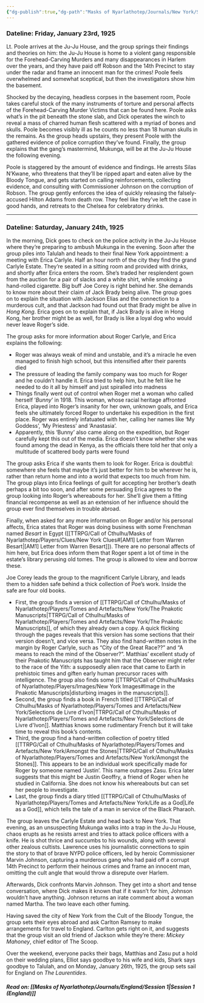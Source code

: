 ```yaml
---
{"dg-publish":true,"dg-path":"Masks of Nyarlathotep/Journals/New York/Session 8.md","permalink":"/masks-of-nyarlathotep/journals/new-york/session-8/","tags":["TTRPG/Games/MoN"]}
---
```


### Dateline: Friday, January 23rd, 1925
Lt. Poole arrives at the Ju-Ju House, and the group springs their findings and theories on him: the Ju-Ju House is home to a violent gang responsible for the Forehead-Carving Murders and many disappearances in Harlem over the years, and they have paid off Robson and the 14th Precinct to stay under the radar and frame an innocent man for the crimes! Poole feels overwhelmed and somewhat sceptical, but then the investigators show him the basement.

Shocked by the decaying, headless corpses in the basement room, Poole takes careful stock of the many instruments of torture and personal affects of the Forehead-Carving Murder Victims that can be found here. Poole asks what’s in the pit beneath the stone slab, and Dick operates the winch to reveal a mass of charred human flesh scattered with a myriad of bones and skulls. Poole becomes visibly ill as he counts no less than 18 human skulls in the remains. As the group heads upstairs, they present Poole with the gathered evidence of police corruption they’ve found. Finally, the group explains that the gang’s mastermind, Mukunga, will be at the Ju-Ju House the following evening.

Poole is staggered by the amount of evidence and findings. He arrests Silas N’Kwane, who threatens that they’ll be ripped apart and eaten alive by the Bloody Tongue, and gets started on calling reinforcements, collecting evidence, and consulting with Commissioner Johnson on the corruption of Robson. The group gently enforces the idea of quickly releasing the falsely-accused Hilton Adams from death row. They feel like they’ve left the case in good hands, and retreats to the Chelsea for celebratory drinks.

---

### Dateline: Saturday, January 24th, 1925
In the morning, Dick goes to check on the police activity in the Ju-Ju House where they’re preparing to ambush Mukunga in the evening. Soon after the group piles into Talulah and heads to their final New York appointment: a meeting with Erica Carlyle. Half an hour north of the city they find the grand Carlyle Estate. They’re seated in a sitting room and provided with drinks, and shortly after Erica enters the room. She’s traded her resplendent gown from the auction for a pair of slacks and a white shirt, while smoking a hand-rolled cigarette. Big buff Joe Corey is right behind her. She demands to know more about their claim of Jack Brady being alive. The group goes on to explain the situation with Jackson Elias and the connection to a murderous cult, and that Jackson had found out that Brady might be alive in *Hong Kong*. Erica goes on to explain that, if Jack Brady is alive in Hong Kong, her brother might be as well, for Brady is like a loyal dog who would never leave Roger’s side.

The group asks for more information about Roger Carlyle, and Erica explains the following:
- Roger was always weak of mind and unstable, and it’s a miracle he even managed to finish high school, but this intensified after their parents died
- The pressure of leading the family company was too much for Roger and he couldn’t handle it. Erica tried to help him, but he felt like he needed to do it all by himself and just spiralled into madness
- Things finally went out of control when Roger met a woman who called herself ‘*Bunny*’ in 1918. This woman, whose racial heritage affronted Erica, played into Roger’s insanity for her own, unknown goals, and Erica feels she ultimately forced Roger to undertake his expedition in the first place. Roger was entirely infatuated with her, calling her names like ‘My Goddess’, ‘My Priestess’ and ‘Anastasia’.
- Apparently, this ‘Bunny’ also came along on the expedition, but Roger carefully kept this out of the media. Erica doesn’t know whether she was found among the dead in Kenya, as the officials there told her that only a multitude of scattered body parts were found

The group asks Erica if she wants them to look for Roger. Erica is doubtful: somewhere she feels that maybe it’s just better for him to be wherever he is, rather than return home and into a world that expects too much from him. The group plays into Erica feelings of guilt for accepting her brother’s death perhaps a bit too soon, and after some persuading Erica agrees to the group looking into Roger’s whereabouts for her. She’ll give them a fitting financial recompense as well as an extension of her influence should the group ever find themselves in trouble abroad.

Finally, when asked for any more information on Roger and/or his personal affects, Erica states that Roger was doing business with some Frenchman named *Besart* in Egypt ([[TTRPG/Call of Cthulhu/Masks of Nyarlathotep/Players/Clues/New York Clues#[AM1] Letter from Warren Besart\|[AM1] Letter from Warren Besart]]). There are no personal affects of him here, but Erica does inform them that Roger spent a lot of time in the estate’s library perusing old tomes. The group is allowed to view and borrow these.

Joe Corey leads the group to the magnificent Carlyle Library, and leads them to a hidden safe behind a thick collection of Poe’s work. Inside the safe are four old books.

- First, the group finds a version of [[TTRPG/Call of Cthulhu/Masks of Nyarlathotep/Players/Tomes and Artefacts/New York/The Pnakotic Manuscripts\|TTRPG/Call of Cthulhu/Masks of Nyarlathotep/Players/Tomes and Artefacts/New York/The Pnakotic Manuscripts]], of which they already own a copy. A quick flicking through the pages reveals that this version has some sections that their version doesn’t, and vice versa. They also find hand-written notes in the margin by Roger Carlyle, such as “City of the Great Race??” and “A means to reach the mind of the Observer?”. Matthias’ excellent study of their Pnakotic Manuscripts has taught him that the Observer might refer to the race of the Yith: a supposedly alien race that came to Earth in prehistoic times and giften early human precursor races with intelligence. The group also finds some [[TTRPG/Call of Cthulhu/Masks of Nyarlathotep/Players/Images/New York Images#Image in the Pnakotic Manuscripts\|disturbing images in the manuscripts]].
- Second, the group finds a book in French titled [[TTRPG/Call of Cthulhu/Masks of Nyarlathotep/Players/Tomes and Artefacts/New York/Selections de Livre d'Ivon\|TTRPG/Call of Cthulhu/Masks of Nyarlathotep/Players/Tomes and Artefacts/New York/Selections de Livre d'Ivon]]. Matthias knows some rudimentary French but it will take time to reveal this book’s contents.
- Third, the group find a hand-written collection of poetry titled [[TTRPG/Call of Cthulhu/Masks of Nyarlathotep/Players/Tomes and Artefacts/New York/Amongst the Stones\|TTRPG/Call of Cthulhu/Masks of Nyarlathotep/Players/Tomes and Artefacts/New York/Amongst the Stones]]. This appears to be an individual work specifically made for Roger by someone named ‘Justin’. This name outrages Zasu. Erica later suggests that this might be Justin Geoffry, a friend of Roger when he studied in California. She does not know his whereabouts but can set her people to investigate.
- Last, the group finds a diary titled [[TTRPG/Call of Cthulhu/Masks of Nyarlathotep/Players/Tomes and Artefacts/New York/Life as a God\|Life as a God]], which tells the tale of a man in service of the Black Pharaoh.

The group leaves the Carlyle Estate and head back to New York. That evening, as an unsuspecting Mukunga walks into a trap in the Ju-Ju House, chaos erupts as he resists arrest and tries to attack police officers with a knife. He is shot thrice and succumbs to his wounds, along with several other zealous cultists. Lawrence uses his journalistic connections to spin the story to that of brave NYPD police officers, led by heroic Commissioner Marvin Johnson, capturing a murderous gang who had paid off a corrupt 14th Precinct to perform their heinous crimes and frame an innocent man, omitting the cult angle that would throw a disrepute over Harlem.

Afterwards, Dick confronts Marvin Johnson. They get into a short and tense conversation, where Dick makes it known that if it wasn’t for him, Johnson wouldn’t have anything. Johnson returns an irate comment about a woman named Martha. The two leave each other fuming.

Having saved the city of New York from the Cult of the Bloody Tongue, the group sets their eyes abroad and ask Carlton Ramsey to make arrangements for travel to England. Carlton gets right on it, and suggests that the group visit an old friend of Jackson while they’re there: *Mickey Mahoney*, chief editor of The Scoop.

Over the weekend, everyone packs their bags, Matthias and Zasu put a hold on their wedding plans, Elliot says goodbye to his wife and kids, Shark says goodbye to Talulah, and on Monday, January 26th, 1925, the group sets sail for England on *The Laurentides*.

##### Read on: [[Masks of Nyarlathotep/Journals/England/Session 1\|Session 1 (England)]]